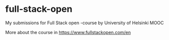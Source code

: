 # full-stack-open

My submissions for Full Stack open -course by University of Helsinki MOOC

More about the course in https://www.fullstackopen.com/en
